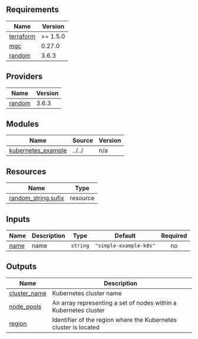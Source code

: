 ## Requirements

| Name | Version |
|------|---------|
| <a name="requirement_terraform"></a> [terraform](#requirement\_terraform) | >= 1.5.0 |
| <a name="requirement_mgc"></a> [mgc](#requirement\_mgc) | 0.27.0 |
| <a name="requirement_random"></a> [random](#requirement\_random) | 3.6.3 |

## Providers

| Name | Version |
|------|---------|
| <a name="provider_random"></a> [random](#provider\_random) | 3.6.3 |

## Modules

| Name | Source | Version |
|------|--------|---------|
| <a name="module_kubernetes_example"></a> [kubernetes\_example](#module\_kubernetes\_example) | ../../ | n/a |

## Resources

| Name | Type |
|------|------|
| [random_string.sufix](https://registry.terraform.io/providers/hashicorp/random/3.6.3/docs/resources/string) | resource |

## Inputs

| Name | Description | Type | Default | Required |
|------|-------------|------|---------|:--------:|
| <a name="input_name"></a> [name](#input\_name) | name | `string` | `"simple-example-k8s"` | no |

## Outputs

| Name | Description |
|------|-------------|
| <a name="output_cluster_name"></a> [cluster\_name](#output\_cluster\_name) | Kubernetes cluster name |
| <a name="output_node_pools"></a> [node\_pools](#output\_node\_pools) | An array representing a set of nodes within a Kubernetes cluster |
| <a name="output_region"></a> [region](#output\_region) | Identifier of the region where the Kubernetes cluster is located |